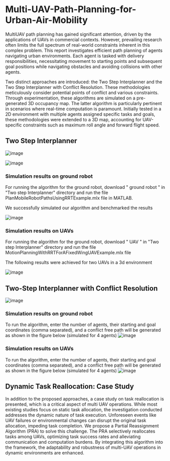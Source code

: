 # Multi-UAV-Path-Planning-for-Urban-Air-Mobility


MultiUAV path planning has gained significant attention, driven by the applications of UAVs in commercial contexts. However, prevailing research often limits the full spectrum of real-world constraints inherent in this complex problem. This report investigates efficient path planning of agents navigating urban environments. Each agent is tasked with delivery responsibilities, necessitating movement to starting points and subsequent goal positions while navigating obstacles and avoiding collisions with other agents. 


Two distinct approaches are introduced: the Two Step Interplanner and the Two Step Interplanner with Conflict Resolution. These methodologies meticulously consider potential points of conflict and various constraints. Through experimentation, these algorithms are simulated on a pre-generated 3D occupancy map. The latter algorithm is particularly pertinent in scenarios where real-time computation is paramount. Initially tested in a 2D environment with multiple agents assigned specific tasks and goals, these methodologies were extended to a 3D map, accounting for UAV-specific constraints such as maximum roll angle and forward flight speed. 


## Two Step Interplanner

![image](https://github.com/lovesh1711/Multi-UAV-Path-Planning-for-Urban-Air-Mobility/assets/88122434/028e52dc-3b49-46e2-a6ad-25f802a47e59)

![image](https://github.com/lovesh1711/Multi-UAV-Path-Planning-for-Urban-Air-Mobility/assets/88122434/daffdde3-27cb-466c-a8d1-e311058d32d7)

### Simulation results on ground robot 

For running the algorithm for the ground robot, download " ground robot " in "Two step Interplanner" directory and run the file PlanMobileRobotPathsUsingRRTExample.mlx file in MATLAB. 

We successfully simulated our algorithm and benchmarked the results

![image](https://github.com/lovesh1711/Multi-UAV-Path-Planning-for-Urban-Air-Mobility/assets/88122434/fb9868ca-5ea0-4979-8afe-814e89c9db6e)

### Simulation results on UAVs 
For running the algorithm for the ground robot, download " UAV " in "Two step Interplanner" directory and run the file MotionPlanningWithRRTForAFixedWingUAVExample.mlx file 

The following results were achieved for two UAVs in a 3d environment

![image](https://github.com/lovesh1711/Multi-UAV-Path-Planning-for-Urban-Air-Mobility/assets/88122434/9e28d818-12bb-455e-8974-624e955afc01)


## Two-Step Interplanner with Conflict Resolution

![image](https://github.com/lovesh1711/Multi-UAV-Path-Planning-for-Urban-Air-Mobility/assets/88122434/7b819cd2-8d09-4cce-8a7a-85bbd6e89bc9)

### Simulation results on ground robot
To run the algorithm, enter the number of agents, their starting and goal coordinates (comma separated), and a conflict free path will be generated as shown in the figure below (simulated for 4 agents)
![image](https://github.com/lovesh1711/Multi-UAV-Path-Planning-for-Urban-Air-Mobility/assets/88122434/acfa5f73-fa94-465c-98da-23574d17f19b)

### Simulation results on UAVs
To run the algorithm, enter the number of agents, their starting and goal coordinates (comma separated), and a conflict free path will be generated as shown in the figure below (simulated for 4 agents)
![image](https://github.com/lovesh1711/Multi-UAV-Path-Planning-for-Urban-Air-Mobility/assets/88122434/2f877d5b-c6e2-4e23-9e8f-8f2341341bbc)




## Dynamic Task Reallocation: Case Study

In addition to the proposed approaches, a case study on task reallocation is presented, which is a critical aspect of multi UAV operations. While most existing studies focus on static task allocation, the investigation conducted addresses the dynamic nature of task execution. Unforeseen events like UAV failures or environmental changes can disrupt the original task allocation, impeding task completion. We propose a Partial Reassignment Algorithm (PRA) to solve this challenge. The PRA selectively reallocates tasks among UAVs, optimizing task success rates and alleviating communication and computation burdens. By integrating this algorithm into the framework, the adaptability and robustness of multi-UAV operations in dynamic environments are enhanced.
